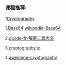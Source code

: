 ### 课程推荐:
1[Cryptography](https://www.coursera.org/learn/crypto/home/welcome)

1.[Base64](https://www.base64decode.org/)    [wikipedia-Base64](https://zh.wikipedia.org/zh-hant/Base64)

2.[dcode-fr-解密工具大全](https://www.dcode.fr/)

3.[cryptography.io](https://cryptography.io/)

4.[awesome-cryptography](https://github.com/sobolevn/awesome-cryptography)
